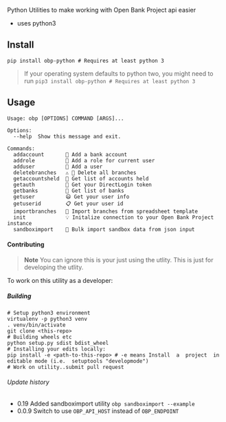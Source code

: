 Python Utilities to make working with Open Bank Project api easier

- uses python3

## Install

```
pip install obp-python # Requires at least python 3
```

> If your operating system defaults to python two, you might need to run 
  `pip3 install obp-python # Requires at least python 3` 

## Usage
```
Usage: obp [OPTIONS] COMMAND [ARGS]...

Options:
  --help  Show this message and exit.

Commands:
  addaccount       📁 Add a bank account
  addrole          🚧 Add a role for current user
  adduser          📝 Add a user
  deletebranches   ⚠️ 🏦 Delete all branches
  getaccountsheld  📁 Get list of accounts held
  getauth          🔑 Get your DirectLogin token
  getbanks         🏦 Get list of banks
  getuser          😃 Get your user info
  getuserid        📋 Get your user id
  importbranches   🚜 Import branches from spreadsheet template
  init             💡 Initalize connection to your Open Bank Project instance
  sandboximport    🚜 Bulk import sandbox data from json input
```


#### Contributing

> **Note** You can ignore this is your just using the utlity. This is 
just for developing the utlity.

To work on this utility as a developer:
##### Building 

```
# Setup python3 environment
virtualenv -p python3 venv
. venv/bin/activate
git clone <this-repo>
# Building wheels etc
python setup.py sdist bdist_wheel
# Installing your edits locally:
pip install -e <path-to-this-repo> # -e means Install  a  project  in editable mode (i.e.  setuptools "developmode")
# Work on utility..submit pull request 

```
###### Update history

- 0.19 Added sandboximport utility `obp sandboximport --example`
- 0.0.9
Switch to use `OBP_API_HOST` instead of `OBP_ENDPOINT`
